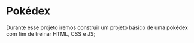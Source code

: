 # Pokédex

Durante esse projeto iremos construir um projeto básico de uma pokédex com fim de treinar HTML, CSS e JS;
